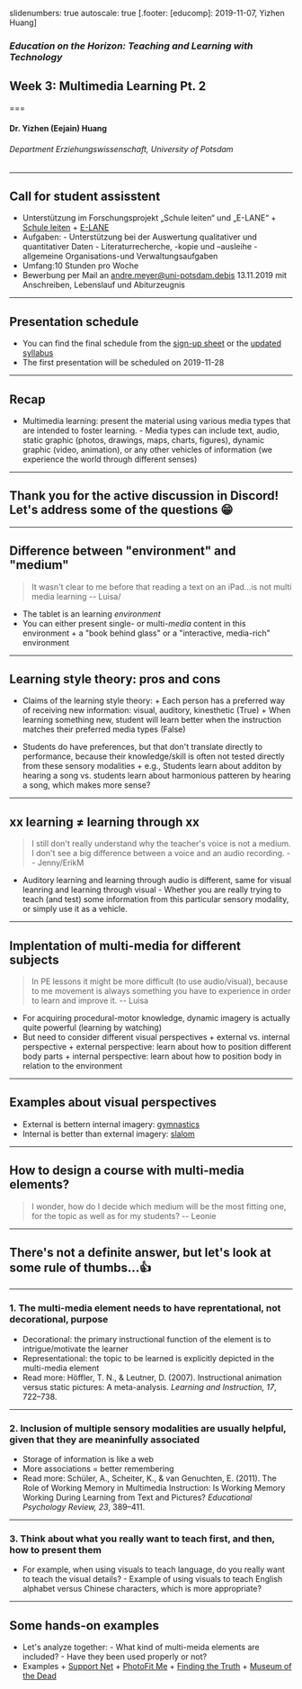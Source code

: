 slidenumbers: true
autoscale: true
[.footer: [educomp]: 2019-11-07, Yizhen Huang]

### *Education on the Horizon: Teaching and Learning with Technology*
## Week 3: Multimedia Learning Pt. 2
===
#### Dr. Yizhen (Eejain) Huang
###### Department Erziehungswissenschaft, University of Potsdam


----
## Call for student assisstent

- Unterstützung im Forschungsprojekt „Schule leiten“ und „E-LANE“
      + [Schule leiten](https://www.uni-potsdam.de/de/erziehungswissenschaftliche-bildungsforschung/forschung/forschungsprojekte/schule-leiten.html)
      + [E-LANE](https://www.uni-potsdam.de/de/erziehungswissenschaftliche-bildungsforschung/forschung/forschungsprojekte/e-lane.html)
- Aufgaben: 
      - Unterstützung bei der Auswertung qualitativer und quantitativer Daten 
      - Literaturrecherche, -kopie und –ausleihe 
      - allgemeine Organisations-und Verwaltungsaufgaben 
- Umfang:10 Stunden pro Woche 
- Bewerbung per Mail an andre.meyer@uni-potsdam.debis 13.11.2019 mit Anschreiben, Lebenslauf und Abiturzeugnis

---
## Presentation schedule
- You can find the final schedule from the [sign-up sheet](https://docs.google.com/spreadsheets/d/10bdOmFw7KLevjp87eB_meW_1oUtAbdOr_x0cDjChPA4/edit#gid=0) or the [updated syllabus](https://edutech.netlify.com/post/edutech_syllabus/)
- The first presentation will be scheduled on 2019-11-28

---
## Recap
- Multimedia learning: present the material using various media types that are intended to foster learning.
      - Media types can include text, audio, static graphic (photos, drawings, maps, charts, figures), dynamic graphic (video, animation), or any other vehicles of information (we experience the world through different senses)

---
## Thank you for the active discussion in Discord! Let's address some of the questions 😁

---
## Difference between "environment" and "medium"
> It wasn't clear to me before that reading a text on an iPad...is not multi media learning 
> -- Luisa/

- The tablet is an learning *environment*
- You can either present single- or multi-*media* content in this environment
      + a "book behind glass" or a "interactive, media-rich" environment

---
## Learning style theory: pros and cons
- Claims of the learning style theory:
      + Each person has a preferred way of receiving new information: visual, auditory, kinesthetic (True)
      + When learning something new, student will learn better when the instruction matches their preferred media types (False)

- Students do have preferences, but that don't translate directly to performance, because their knowledge/skill is often not tested directly from these sensory modalities
      + e.g., Students learn about additon by hearing a song vs. students learn about harmonious patteren by hearing a song, which makes more sense?

---
## xx learning ≠ learning through xx
> I still don't really understand why the teacher's voice is not a medium. I don't see a big difference between a voice and an audio recording. 
> -- Jenny/ErikM

- Auditory learning and learning through audio is different, same for visual leanring and learning through visual
      - Whether you are really trying to teach (and test) some information from this particular sensory modality, or simply use it as a vehicle.



---
## Implentation of multi-media for different subjects
> In PE lessons it might be more difficult (to use audio/visual), because to me movement is always something you have to experience in order to learn and improve it. 
> -- Luisa

- For acquiring procedural-motor knowledge, dynamic imagery is actually quite powerful (learning by watching)
- But need to consider different visual perspectives
      + external vs. internal perspective
      + external perspective: learn about how to position different body parts
      + internal perspective: learn about how to position body in relation to the environment

---
## Examples about visual perspectives
- External is bettern internal imagery: [gymnastics](https://www.youtube.com/watch?v=JueHTIusqzI)
- Internal is better than external imagery: [slalom](http://www.effectiveskiing.com/Topic/Visualization)

---
## How to design a course with multi-media elements? 
> I wonder, how do I decide which medium will be the most fitting one, for the topic as well as for my students?
> -- Leonie

---
## There's not a definite answer, but let's look at some rule of thumbs...👍

---
### 1. The multi-media element needs to have reprentational, not decorational, purpose 
- Decorational: the primary instructional function of the element is to intrigue/motivate the learner
- Representational: the topic to be learned is explicitly depicted in the multi-media element
- Read more: Höffler, T. N., & Leutner, D. (2007). Instructional animation versus static pictures: A meta-analysis. *Learning and Instruction, 17*, 722–738.

---
### 2. Inclusion of multiple sensory modalities are usually helpful, given that they are meaninfully associated
- Storage of information is like a web 
- More associations = better remembering
- Read more: Schüler, A., Scheiter, K., & van Genuchten, E. (2011). The Role of Working Memory in Multimedia Instruction: Is Working Memory Working During Learning from Text and Pictures? *Educational Psychology Review, 23*, 389–411.


---
### 3. Think about what you really want to teach first, and then, how to present them

- For example, when using visuals to teach language, do you really want to teach the visual details?
      - Example of using visuals to teach English alphabet versus Chinese characters, which is more appropriate?


---
## Some hands-on examples 
- Let's analyze together:
      - What kind of multi-meida elements are included?
      - Have they been used properly or not?
- Examples
      + [Support Net](https://www.open.edu/openlearn/health-sports-psychology/mental-health/support-net-can-you-help-someone-need)
      + [PhotoFit Me](https://www.open.edu/openlearn/body-mind/photofit-me)
      + [Finding the Truth](https://www.open.edu/openlearn/people-politics-law/the-law/criminology/finding-the-truth)
      + [Museum of the Dead](https://www.open.edu/openlearn/nature-environment/natural-history/museum-the-dead)
